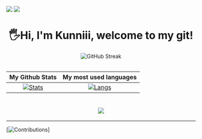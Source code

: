 ![](https://hit.yhype.me/github/profile?user_id=57139436)
![](https://komarev.com/ghpvc/?username=kunniii&style=flat&label=VIEWS)

<h1 align="center">
  🖐Hi, I'm Kunniii, welcome to my git! <height="60">
</h1>
  
<div align="center">  
  
![GitHub Streak](https://github-readme-streak-stats.herokuapp.com/?user=kunniii)
</div>
<div align="center">
<table>

| My Github Stats | My most used languages |
|:-:|:-:|
[![Stats](https://acedev003-readme-stats.vercel.app/api?username=kunniii&show_icons=true)](https://github.com/kunniii)|[![Langs](https://acedev003-readme-stats.vercel.app/api/top-langs/?username=kunniii)](https://github.com/kunniii)

</table>
</div>

<h1 align="center">
  <a href="https://github.com/kunniii">
    <img src="https://github-profile-trophy.vercel.app/?username=kunniii"/>
  </a>
</h1>

---

[![Contributions](https://fabianocouto-activity-graph.vercel.app/graph/?username=kunniii&theme=github-compact)]
